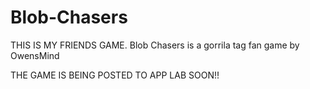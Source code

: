 # Blob-Chasers
THIS IS MY FRIENDS GAME. Blob Chasers is a gorrila tag fan game by OwensMind

THE GAME IS BEING POSTED TO APP LAB SOON!!
